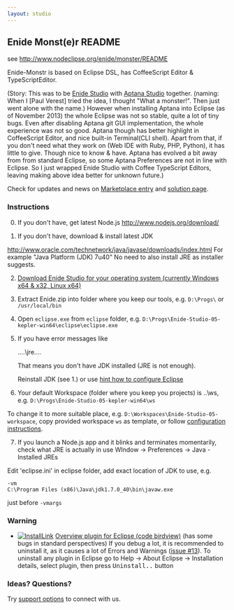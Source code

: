 ```yaml
---
layout: studio
---
```


## Enide Monst(e)r README

see <http://www.nodeclipse.org/enide/monster/README>

Enide-Monstr is based on Eclipse DSL, has CoffeeScript Editor & TypeScriptEditor.

(Story: This was to be [Enide Studio](http://www.nodeclipse.org/enide/studio) with [Aptana Studio](http://aptana.com/) together.
(naming: When I [Paul Verest] tried the idea, I thought "What a monster!". Then just went alone with the name.)
However when installing Aptana into Eclipse (as of November 2013) the whole Eclipse was not so stable, quite a lot of tiny bugs.
Even after disabling Aptana git GUI implementation, the whole experience was not so good.
Aptana though has better highlight in CoffeeScript Editor, and nice built-in Terminal(CLI shell).
Apart from that, if you don't need what they work on (Web IDE with Ruby, PHP, Python), 
it has little to give. Though nice to know & have.
Aptana has evolved a bit away from from standard Eclipse, so some Aptana Preferences are not in line with Eclipse.
So I just wrapped Enide Studio with Coffee TypeScript Editors, leaving making above idea better for unknown future.)   

Check for updates and news on [Marketplace entry](http://marketplace.eclipse.org/content/enide-monster)
and [solution page](http://www.nodeclipse.org/enide/monster).

### Instructions

0. If you don't have, get latest Node.js <http://www.nodejs.org/download/>

1. If you don't have, download & install latest JDK

 <http://www.oracle.com/technetwork/java/javase/downloads/index.html>
 For example "Java Platform (JDK) 7u40"
 No need to also install JRE as installer suggests.

2. [Download Enide Studio for your operating system (currently Windows x64 & x32, Linux x64)](https://sourceforge.net/projects/nodeclipse/files/Enide-Studio/)

3. Extract Enide.zip into folder where you keep our tools, e.g. `D:\Progs\` or `/usr/local/bin`

4. Open `eclipse.exe` from `eclipse` folder, e.g. <code>D:\Progs\Enide-Studio-05-kepler-win64\eclipse\eclipse.exe</code>

5. If you have error messages like

	....\jre\....
	
	That means you don't have JDK installed (JRE is not enough).
	
	Reinstall JDK (see 1.) or use [hint how to configure Eclipse](https://github.com/Nodeclipse/eclipse-node-ide/blob/master/Hints.md#select-jvm-for-eclipse-instance)
	
6. Your default Workspace (folder where you keep you projects) is ..\ws, 
 e.g. <code>D:\Progs\Enide-Studio-05-kepler-win64\ws</code>
 
 To change it to more suitable place, e.g. <code>D:\Workspaces\Enide-Studio-05-workspace</code>,
 copy provided workspace <code>ws</code> as template, or follow [configuration instructions](https://github.com/Nodeclipse/eclipse-node-ide#configuration).
 
7. If you launch a Node.js app and it blinks and terminates momentarily, check what JRE is actually in use 
WIndow -> Preferences -> Java -Installed JREs

Edit 'eclipse.ini' in eclipse folder, add exact location of JDK to use, e.g.

	-vm
	C:\Program Files (x86)\Java\jdk1.7.0_40\bin\javaw.exe
   
just before `-vmargs`
 
### Warning

- [![InstallLink][1]](http://marketplace.eclipse.org/marketplace-client-intro?mpc_install=687236)
[Overview plugin for Eclipse (code birdview)](http://marketplace.eclipse.org/node/687236) (has some bugs in standard perspectives)
If you debug a lot, it is recommended to uninstall it, as it causes a lot of Errors and Warnings ([issue #13](https://code.google.com/p/sandipchitaleseclipseplugins/issues/detail?id=13)).
To uninstall any plugin in Eclipse go to Help -> About Eclipse -> Installation details, select plugin, then press <kbd>Uninstall..</kbd> button

  [1]: http://marketplace.eclipse.org/sites/all/modules/custom/marketplace/images/installbutton.png

### Ideas? Questions?

Try <a href="http://www.nodeclipse.org/#support">support options</a> to connect with us. 
 